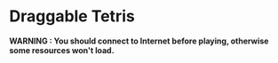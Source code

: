 # Draggable Tetris

**WARNING : You should connect to Internet before playing, otherwise some resources won't load.**

